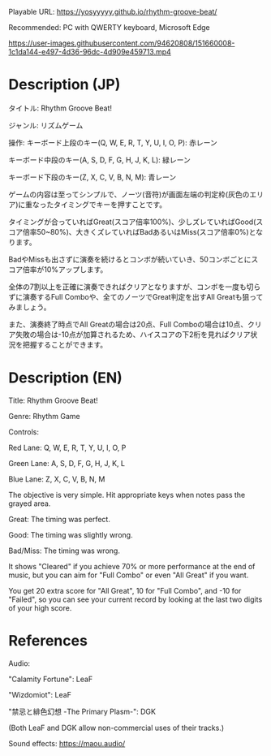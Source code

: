 Playable URL: https://yosyyyyy.github.io/rhythm-groove-beat/

Recommended: PC with QWERTY keyboard, Microsoft Edge

https://user-images.githubusercontent.com/94620808/151660008-1c1da144-e497-4d36-96dc-4d909e459713.mp4

# Description (JP)
タイトル: Rhythm Groove Beat!

ジャンル: リズムゲーム

操作:
キーボード上段のキー(Q, W, E, R, T, Y, U, I, O, P): 赤レーン

キーボード中段のキー(A, S, D, F, G, H, J, K, L): 緑レーン

キーボード下段のキー(Z, X, C, V, B, N, M): 青レーン

ゲームの内容は至ってシンプルで、ノーツ(音符)が画面左端の判定枠(灰色のエリア)に重なったタイミングでキーを押すことです。

タイミングが合っていればGreat(スコア倍率100%)、少しズレていればGood(スコア倍率50~80%)、大きくズレていればBadあるいはMiss(スコア倍率0%)となります。

BadやMissも出さずに演奏を続けるとコンボが続いていき、50コンボごとにスコア倍率が10%アップします。

全体の7割以上を正確に演奏できればクリアとなりますが、コンボを一度も切らずに演奏するFull Comboや、全てのノーツでGreat判定を出すAll Greatも狙ってみましょう。

また、演奏終了時点でAll Greatの場合は20点、Full Comboの場合は10点、クリア失敗の場合は-10点が加算されるため、ハイスコアの下2桁を見ればクリア状況を把握することができます。

# Description (EN)
Title: Rhythm Groove Beat!

Genre: Rhythm Game

Controls:

Red Lane: Q, W, E, R, T, Y, U, I, O, P

Green Lane: A, S, D, F, G, H, J, K, L

Blue Lane: Z, X, C, V, B, N, M

The objective is very simple. Hit appropriate keys when notes pass the grayed area.

Great: The timing was perfect.

Good: The timing was slightly wrong.

Bad/Miss: The timing was wrong.

It shows "Cleared" if you achieve 70% or more performance at the end of music, but you can aim for "Full Combo" or even "All Great" if you want.

You get 20 extra score for "All Great", 10 for "Full Combo", and -10 for "Failed", so you can see your current record by looking at the last two digits of your high score. 

# References
Audio:

"Calamity Fortune": LeaF

"Wizdomiot": LeaF

"禁忌と緋色幻想 -The Primary Plasm-": DGK

(Both LeaF and DGK allow non-commercial uses of their tracks.)

Sound effects: https://maou.audio/
